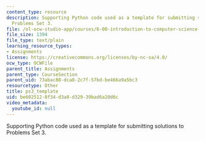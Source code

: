 ```yaml
---
content_type: resource
description: Supporting Python code used as a template for submitting solutions to
  Problems Set 3.
file: /ol-ocw-studio-app/courses/6-00-introduction-to-computer-science-and-programming-fall-2008/be6025128f34d3a0d32939bad6a20d6c_ps3_template.py
file_size: 1394
file_type: text/plain
learning_resource_types:
- Assignments
license: https://creativecommons.org/licenses/by-nc-sa/4.0/
ocw_type: OCWFile
parent_title: Assignments
parent_type: CourseSection
parent_uid: 73abac88-dca8-2c7f-57bd-be466a9a5bc3
resourcetype: Other
title: ps3_template
uid: be602512-8f34-d3a0-d329-39bad6a20d6c
video_metadata:
  youtube_id: null
---
```

Supporting Python code used as a template for submitting solutions to Problems Set 3.